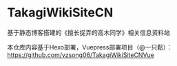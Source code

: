 # TakagiWikiSiteCN

基于静态博客搭建的《擅长捉弄的高木同学》相关信息资料站

本仓库内容基于Hexo部署，Vuepress部署项目（@一只鬆）：https://github.com/yzsong06/TakagiWikiSiteCNVue
